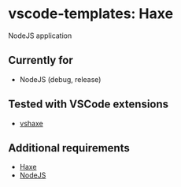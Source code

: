 # vscode-templates: Haxe

NodeJS application

## Currently for
* NodeJS (debug, release)

## Tested with VSCode extensions
* [vshaxe](https://marketplace.visualstudio.com/items?itemName=nadako.vshaxe)

## Additional requirements
* [Haxe](https://haxe.org)
* [NodeJS](https://nodejs.org)
